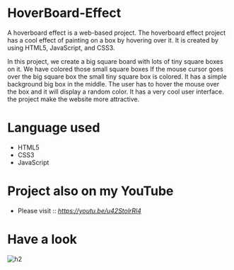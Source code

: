 # HoverBoard-Effect
A hoverboard effect is a web-based project. The hoverboard effect project has a cool effect of painting on a box by hovering over it. It is created by using HTML5, JavaScript, and CSS3.

In this project, we create a big square board with lots of tiny square boxes on it. We have colored those small square boxes If the mouse cursor goes over the big square box the small tiny square box is colored. It has a simple background big box in the middle. The user has to hover the mouse over the box and it will display a random color. It has a very cool user interface. the project make the website more attractive.

# Language used
* HTML5
* CSS3
* JavaScript

# Project also on my YouTube

* Please visit :: *https://youtu.be/u42StolrRl4*

# Have a look

![h2](https://user-images.githubusercontent.com/121751224/216785865-0a53a443-bbba-4d12-be6e-f724629ff224.png)
